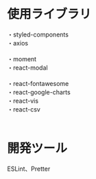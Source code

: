 # 使用ライブラリ
・styled-components<br/>
・axios<br/>    
・moment<br/>
・react-modal<br/>  
・react-fontawesome<br/>
・react-google-charts<br/>
・react-vis<br/> 
・react-csv<br/>　   

# 開発ツール   
ESLint、Pretter
